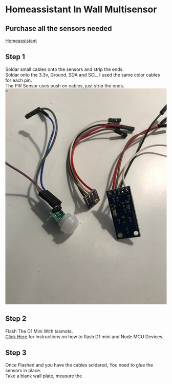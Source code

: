 # Homeassistant In Wall Multisensor

## Purchase all the sensors needed
[Homeassistant](https://www.home-assistant.io/)

## Step 1
Soldar small cables onto the sensors and strip the ends.    
Soldar onto the 3.3v, Ground, SDA and SCL. I used the same color cables for each pin.  
The PIR Sensor uses push on cables, just strip the ends.  
![](images/1.jpeg)

## Step 2
Flash The D1 Mini With tasmota.  
[Click Here](https://github.com/arendst/Sonoff-Tasmota/wiki/Flashing) for instructions on how to flash D1 mini and Node MCU Devices.

## Step 3
Once Flashed and you have the cables soldared, You need to glue the sensors in place.  
Take a blank wall plate, measure the 

